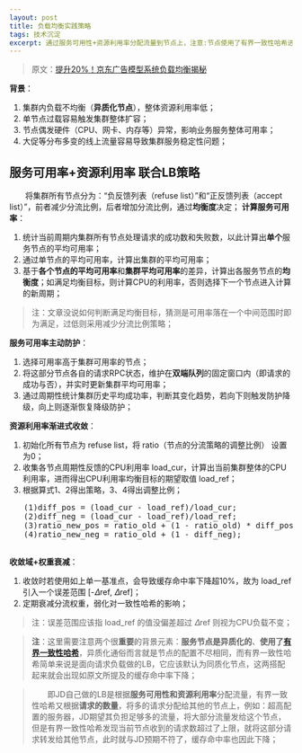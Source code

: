 ```yaml
---
layout: post
title: 负载均衡实践策略
tags: 技术沉淀
excerpt: 通过服务可用性+资源利用率分配流量到节点上，注意:节点使用了有界一致性哈希进行请求均衡；
---
```


> 原文：[提升20%！京东广告模型系统负载均衡揭秘](https://mp.weixin.qq.com/s/KUswZ9Ui7KDozOfYemyJ6w)

**背景**：
1. 集群内负载不均衡（**异质化节点**），整体资源利用率低；
2. 单节点过载容易触发集群整体扩容；
3. 节点偶发硬件（CPU、网卡、内存等）异常，影响业务服务整体可用率；
4. 大促等分布多变的线上流量容易导致集群服务稳定性问题；

## 服务可用率+资源利用率 联合LB策略
    
&emsp;&emsp;将集群所有节点分为：“负反馈列表（refuse list）”和“正反馈列表（accept list）”，前者减少分流比例，后者增加分流比例，通过**均衡度**决定；
**计算服务可用率**：
   1. 统计当前周期内集群所有节点处理请求的成功数和失败数，以此计算出**单个**服务节点的平均可用率；
   2. 通过单节点的平均可用率，计算出集群的平均可用率；
   3. 基于**各个节点的平均可用率**和**集群平均可用率**的差异，计算出各服务节点的**均衡度**；如满足均衡目标，则计算CPU的利用率，否则选择下一个节点进入计算的新周期；
> 注：文章没说如何判断满足均衡目标，猜测是可用率落在一个中间范围时即为满足，过低则采用减少分流比例策略；

**服务可用率主动防护**：
   1. 选择可用率高于集群可用率的节点；
   2. 将这部分节点各自的请求RPC状态，维护在**双端队列**的固定窗口内（即请求的成功与否），并实时更新集群平均可用率；
   3. 通过周期性统计集群历史平均成功率，判断其变化趋势，若向下则触发防护降级，向上则逐渐恢复降级防护；

**资源利用率渐进式收敛**：
   1. 初始化所有节点为 refuse list，将 ratio（节点的分流策略的调整比例） 设置为0；
   2. 收集各节点周期性反馈的CPU利用率 load_cur，计算出当前集群整体的CPU利用率，进而得出CPU利用率均衡目标的期望取值 load_ref；
   3. 根据算式1、2得出策略，3、4得出调整比例；
   <pre>
   (1)diff_pos = (load_cur - load_ref)/load_cur;
   (2)diff_neg = (load_cur - load_ref)/load_ref;
   (3)ratio_new_pos = ratio_old + (1 - ratio_old) * diff_pos;
   (4)ratio_new_neg = ratio_old + (1 - diff_neg);
   </pre>

**收敛域+权重衰减**：
   1. 收敛时若使用如上单一基准点，会导致缓存命中率下降超10%，故为 load_ref 引入一个误差范围 [-𝛥ref, 𝛥ref]；
   2. 定期衰减分流权重，弱化对一致性哈希的影响；

> 注：误差范围应该指 load_ref 的值没偏差超过 𝛥ref 则视为CPU负载不变；

> **注**：这里需要注意两个很**重要**的背景元素：**服务节点是异质化的**、**使用了[有界一致性哈希](https://acceleratorssr.github.io/2024/08/24/cacheConsistency.html)**，异质化通俗而言就是节点的配置不尽相同，而有界一致性哈希简单来说是面向请求负载做的LB，它应该默认为同质化节点，这两搭配起来就会出现如原文所提及的缓存命中率下降；

> &emsp;&emsp;即JD自己做的LB是根据**服务可用性和资源利用率**分配流量，有界一致性哈希又根据**请求的数量**，将多的请求分配给其他的节点上，例如：超高配置的服务器，JD期望其负担足够多的流量，将大部分流量发给这个节点，但是有界一致性哈希发现当前节点收到的请求数超过了上限，就将这部分请求转发给其他节点，此时就与JD预期不符了，缓存命中率也因此下降；
